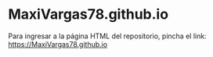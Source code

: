 # MaxiVargas78.github.io

Para ingresar a la página HTML del repositorio, pincha el link: https://MaxiVargas78.github.io



